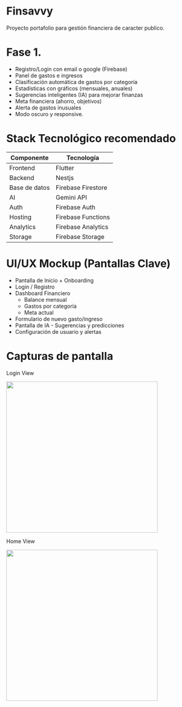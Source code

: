 # Finsavvy

Proyecto portafolio para gestión financiera de caracter publico.

# Fase 1.

- Registro/Login con email o google (Firebase)
- Panel de gastos e ingresos
- Clasificación automática de gastos por categoría
- Estadísticas con gráficos (mensuales, anuales)
- Sugerencias inteligentes (IA) para mejorar finanzas
- Meta financiera (ahorro, objetivos)
- Alerta de gastos inusuales
- Modo oscuro y responsive.

# Stack Tecnológico recomendado

| Componente    | Tecnología         |
| ------------- | ------------------ |
| Frontend      | Flutter            |
| Backend       | Nestjs             |
| Base de datos | Firebase Firestore |
| AI            | Gemini API         |
| Auth          | Firebase Auth      |
| Hosting       | Firebase Functions |
| Analytics     | Firebase Analytics |
| Storage       | Firebase Storage   |

# UI/UX Mockup (Pantallas Clave)

- Pantalla de Inicio + Onboarding
- Login / Registro
- Dashboard Financiero
  - Balance mensual
  - Gastos por categoría
  - Meta actual
- Formulario de nuevo gasto/ingreso
- Pantalla de IA - Sugerencias y predicciones
- Configuración de usuario y alertas

# Capturas de pantalla

Login View

<img src="https://github.com/user-attachments/assets/7630c098-a411-4148-b98d-2be128df9d19" width="400" />

<br>

Home View

<img src="https://github.com/user-attachments/assets/c672fd95-eb3d-477e-a34b-4741fe53ab26" width="400"/>



